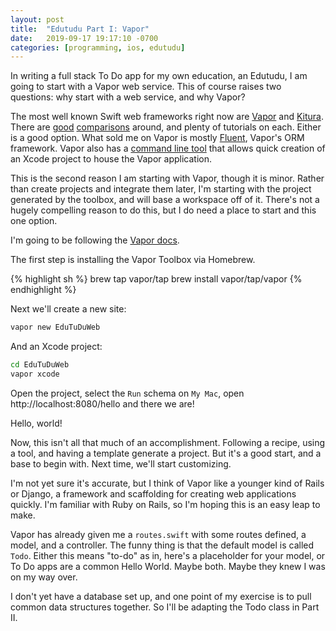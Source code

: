 ```yaml
---
layout: post
title:  "Edutudu Part I: Vapor"
date:   2019-09-17 19:17:10 -0700
categories: [programming, ios, edutudu]
---
```


In writing a full stack To Do app for my own education, an Edutudu, I am going to start with a Vapor web service.  This of course raises two questions: why start with a web service, and why Vapor?

The most well known Swift web frameworks right now are [Vapor](https://vapor.codes) and [Kitura](https://www.kitura.io).  There are [good](https://www.raywenderlich.com/1323930-vapor-vs-kitura-choosing-a-server-side-swift-framework) [comparisons](https://www.hackingwithswift.com/articles/73/server-side-swift-kitura-vs-vapor) around, and plenty of tutorials on each. Either is a good option.  What sold me on Vapor is mostly [Fluent](https://docs.vapor.codes/3.0/fluent/getting-started/), Vapor's ORM framework. Vapor also has a [command line tool](https://docs.vapor.codes/3.0/getting-started/toolbox/) that allows quick creation of an Xcode project to house the Vapor application.

This is the second reason I am starting with Vapor, though it is minor. Rather than create projects and integrate them later, I'm starting with the project generated by the toolbox, and will base a workspace off of it.  There's not a hugely compelling reason to do this, but I do need a place to start and this one option.

I'm going to be following the [Vapor docs](https://docs.vapor.codes/3.0/getting-started/hello-world/).

The first step is installing the Vapor Toolbox via Homebrew.

{% highlight sh %}
brew tap vapor/tap
brew install vapor/tap/vapor
{% endhighlight %}

Next we'll create a new site:

```sh
vapor new EduTuDuWeb
```

And an Xcode project:

```sh
cd EduTuDuWeb
vapor xcode
```

Open the project, select the `Run` schema on `My Mac`, open http://localhost:8080/hello and there we are! 

Hello, world!

Now, this isn't all that much of an accomplishment.  Following a recipe, using a tool, and having a template generate a project.  But it's a good start, and a base to begin with.  Next time, we'll start customizing.

I'm not yet sure it's accurate, but I think of Vapor like a younger kind of Rails or Django, a framework and scaffolding for creating web applications quickly. I'm familiar with Ruby on Rails, so I'm hoping this is an easy leap to make. 

Vapor has already given me a `routes.swift` with some routes defined, a model, and a controller. The funny thing is that the default model is called `Todo`.  Either this means "to-do" as in, here's a placeholder for your model, or To Do apps are a common Hello World. Maybe both.  Maybe they knew I was on my way over.

I don't yet have a database set up, and one point of my exercise is to pull common data structures together.  So I'll be adapting the Todo class in Part II.
